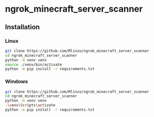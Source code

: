 # ngrok_minecraft_server_scanner
## Installation
### Linux
```bash
git clone https://github.com/Mlinzo/ngrok_minecraft_server_scanner
cd ngrok_minecraft_server_scanner
python -m venv venv
source ./venv/bin/activate
python -m pip install -r requirements.txt
```

### Windows
```bash
git clone https://github.com/Mlinzo/ngrok_minecraft_server_scanner
cd ngrok_minecraft_server_scanner
python -m venv venv
.\venv\Scripts\activate
python -m pip install -r requirements.txt
```
